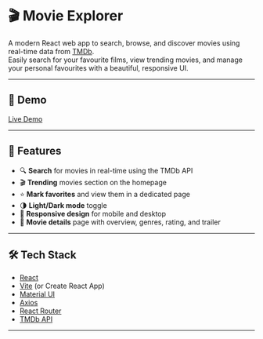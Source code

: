 # 🎬 Movie Explorer

A modern React web app to search, browse, and discover movies using real-time data from [TMDb](https://www.themoviedb.org/).  
Easily search for your favourite films, view trending movies, and manage your personal favourites with a beautiful, responsive UI.

---

## 🚀 Demo

[Live Demo](https://movie-explorer-dve4l1q00-binul-santhiyas-projects.vercel.app)

---


## 📝 Features

- 🔍 **Search** for movies in real-time using the TMDb API
- 🎬 **Trending** movies section on the homepage
- ⭐ **Mark favorites** and view them in a dedicated page
- 🌗 **Light/Dark mode** toggle
- 📱 **Responsive design** for mobile and desktop
- 🎥 **Movie details** page with overview, genres, rating, and trailer

---

## 🛠️ Tech Stack

- [React](https://react.dev/)
- [Vite](https://vitejs.dev/) (or Create React App)
- [Material UI](https://mui.com/)
- [Axios](https://axios-http.com/)
- [React Router](https://reactrouter.com/)
- [TMDb API](https://www.themoviedb.org/documentation/api)

---



